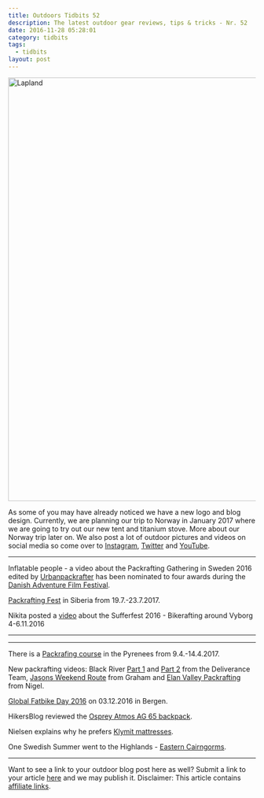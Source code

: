 ```yaml
---
title: Outdoors Tidbits 52
description: The latest outdoor gear reviews, tips & tricks - Nr. 52
date: 2016-11-28 05:28:01
category: tidbits
tags:
  - tidbits
layout: post
---
```

<a data-flickr-embed="true"  href="https://www.flickr.com/photos/90204224@N07/16347223629/in/album-72157651193131682/" title="Lapland Finland"><img src="https://c6.staticflickr.com/8/7452/16347223629_d90e43a52d_h.jpg" width="1600" height="861" alt="Lapland"></a><script async src="//embedr.flickr.com/assets/client-code.js" charset="utf-8"></script>

As some of you may have already noticed we have a new logo and blog design. Currently, we are planning our trip to Norway in January 2017 where we are going to try out our new tent and titanium stove. More about our Norway trip later on. We also post a lot of outdoor pictures and videos on social media so come over to [Instagram](https://www.instagram.com/hikeventures/), [Twitter](https://twitter.com/HikeVentures
) and [YouTube](https://www.youtube.com/channel/UCnO9Q_m9EaOCrHmmQIBVBNw).

---

Inflatable people - a video about the Packrafting Gathering in Sweden 2016 edited by [Urbanpackrafter](http://www.urbanpackrafter.com/) has been nominated to four awards during the [Danish Adventure Film Festival](https://www.facebook.com/danishadventurefilmfestival/posts/1277505315633908).  

[Packrafting Fest](https://vk.com/1st_sibpackrafting) in Siberia from 19.7.-23.7.2017.

Nikita posted a [video](https://vimeo.com/191628996) about the Sufferfest 2016 - Bikerafting around Vyborg 4-6.11.2016

---

<script type="text/javascript" src="//www.avantlink.com/link.php?ml=196169&amp;p=125311&amp;pw=150351&amp;ctc=Tidbits&amp;open=_blank"></script>

---

There is a [Packrafing course](https://www.facebook.com/events/223192528109145/?acontext=%7B%22source%22%3A4%2C%22action_history%22%3A%22%5B%7B%5C%22surface%5C%22%3A%5C%22group%5C%22%2C%5C%22mechanism%5C%22%3A%5C%22surface%5C%22%2C%5C%22extra_data%5C%22%3A%5B%5D%7D%5D%22%2C%22has_source%22%3Atrue%7D&source=4&action_history=%5B%7B%22surface%22%3A%22group%22%2C%22mechanism%22%3A%22surface%22%2C%22extra_data%22%3A%5B%5D%7D%5D&has_source=1) in the Pyrenees from 9.4.-14.4.2017.

New packrafting videos: Black River [Part 1](https://vimeo.com/191346605) and [Part 2](https://vimeo.com/192330437) from the Deliverance Team, [Jasons Weekend Route](https://vimeo.com/191503529) from Graham and [Elan Valley Packrafting](https://vimeo.com/191280781) from Nigel.

[Global Fatbike Day 2016](https://www.facebook.com/events/901330556662513/?acontext=%7B%22ref%22%3A%223%22%2C%22ref_newsfeed_story_type%22%3A%22regular%22%2C%22feed_story_type%22%3A%22279%22%2C%22action_history%22%3A%22null%22%7D) on 03.12.2016 in Bergen.

HikersBlog reviewed the [Osprey Atmos AG 65 backpack](https://www.hikersblog.co.uk/osprey-atmos-ag-65-review/).

Nielsen explains why he prefers [Klymit mattresses](https://nielsenbrown.com/2016/08/26/why-i-prefer-klymit-mattresses-updated/).

One Swedish Summer went to the Highlands - [Eastern Cairngorms](http://oneswedishsummer.weebly.com/my-blog/highland-summer-eastern-cairngorms).

---

Want to see a link to your outdoor blog post here as well? Submit a link to your article [here](https://www.facebook.com/HikeVentures/) and we may publish it. Disclaimer: This article contains [affiliate links](http://www.hikeventures.com/about/).
